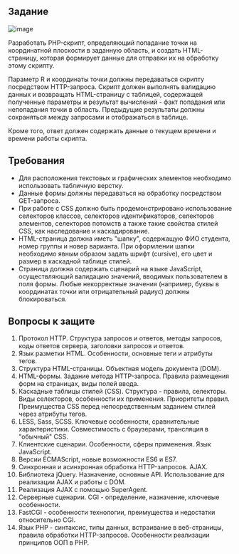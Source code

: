 ## Задание
![image](https://github.com/AlexeyVolkovProg/WebFirstLab/assets/130671134/4b26689c-5b3e-41cd-84f0-c7b8262be077)

Разработать PHP-скрипт, определяющий попадание точки на координатной плоскости в заданную область, и создать HTML-страницу, которая формирует данные для отправки их на обработку этому скрипту.

Параметр R и координаты точки должны передаваться скрипту посредством HTTP-запроса. Скрипт должен выполнять валидацию данных и возвращать HTML-страницу с таблицей, содержащей полученные параметры и результат вычислений - факт попадания или непопадания точки в область. Предыдущие результаты должны сохраняться между запросами и отображаться в таблице.

Кроме того, ответ должен содержать данные о текущем времени и времени работы скрипта.

## Требования

- Для расположения текстовых и графических элементов необходимо использовать табличную верстку.
- Данные формы должны передаваться на обработку посредством GET-запроса.
- При работе с CSS должно быть продемонстрировано использование селекторов классов, селекторов идентификаторов, селекторов элементов, селекторов потомств а также такие свойства стилей CSS, как наследование и каскадирование.
- HTML-страница должна иметь "шапку", содержащую ФИО студента, номер группы и новер варианта. При оформлении шапки необходимо явным образом задать шрифт (cursive), его цвет и размер в каскадной таблице стилей.
- Страница должна содержать сценарий на языке JavaScript, осуществляющий валидацию значений, вводимых пользователем в поля формы. Любые некорректные значения (например, буквы в координатах точки или отрицательный радиус) должны блокироваться.

## Вопросы к защите

1. Протокол HTTP. Структура запросов и ответов, методы запросов, коды ответов сервера, заголовки запросов и ответов.
2. Язык разметки HTML. Особенности, основные теги и атрибуты тегов.
3. Структура HTML-страницы. Объектная модель документа (DOM).
4. HTML-формы. Задание метода HTTP-запроса. Правила размещения форм на страницах, виды полей ввода.
5. Каскадные таблицы стилей (CSS). Структура - правила, селекторы. Виды селекторов, особенности их применения. Приоритеты правил. Преимущества CSS перед непосредственным заданием стилей через атрибуты тегов.
6. LESS, Sass, SCSS. Ключевые особенности, сравнительные характеристики. Совместимость с браузерами, трансляция в "обычный" CSS.
7. Клиентские сценарии. Особенности, сферы применения. Язык JavaScript.
8. Версии ECMAScript, новые возможности ES6 и ES7.
9. Синхронная и асинхронная обработка HTTP-запросов. AJAX.
10. Библиотека jQuery. Назначение, основные API. Использование для реализации AJAX и работы с DOM.
11. Реализация AJAX с помощью SuperAgent.
12. Серверные сценарии. CGI - определение, назначение, ключевые особенности.
13. FastCGI - особенности технологии, преимущества и недостатки относительно CGI.
14. Язык PHP - синтаксис, типы данных, встраивание в веб-страницы, правила обработки HTTP-запросов. Особенности реализации принципов ООП в PHP.
